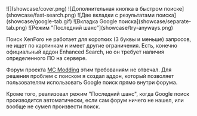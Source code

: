 <gallery>
    ![](showcase/cover.png)
    ![Дополнительная кнопка в быстром поиске](showcase/fast-search.png)
    ![Две вкладки с результатами поиска](showcase/google-tab.gif)
    ![Вкладка Google поиска](showcase/separate-tab.png)
    ![Режим "Последний шанс"](showcase/try-anyways.png)
</gallery>

Поиск XenForo не работает для коротких (3 буквы и меньше) запросов, не ищет по картинкам и имеет другие ограничения.
Есть, конечно официальный аддон Enhanced Search, но он требует наличия определенного ПО на сервере.

Форум проекта [MC Modding](p:mcmodding) этим требованиям не отвечал.
Для решения проблем с поиском я создал аддон, который позволяет пользователям использовать Google поиск прямо внутри форума.

Кроме того, реализовал режим "Последний шанс", когда Google поиск производится автоматически, если сам форум ничего не нашел, или вообще не сумел произвести поиск.
